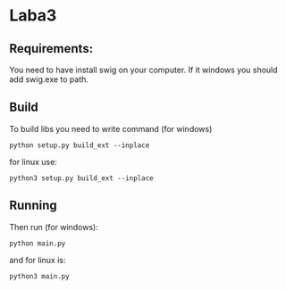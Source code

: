 # Laba3
## Requirements:
You need to have install swig on your computer. If it windows you should add swig.exe to path.

## Build

To build libs you need to write command (for windows) 

```
python setup.py build_ext --inplace
```
for linux use:
```
python3 setup.py build_ext --inplace
```

## Running
Then run (for windows):
```
python main.py
```
and for linux is:
```
python3 main.py
```